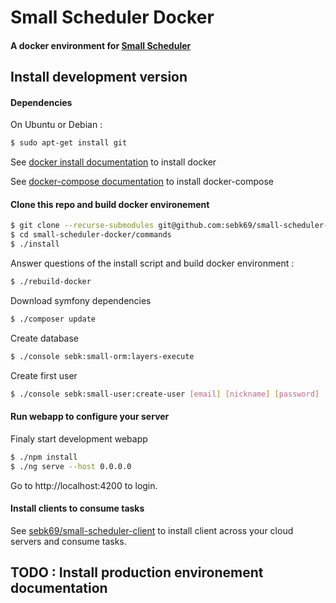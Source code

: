 # Small Scheduler Docker
#### A docker environment for [Small Scheduler](https://github.com/sebk69/small-scheduler)

## Install development version

#### Dependencies

On Ubuntu or Debian :
``` bash
$ sudo apt-get install git
```

See [docker install documentation](https://docs.docker.com/install/linux/docker-ce/ubuntu) to install docker

See [docker-compose documentation](https://docs.docker.com/compose/install) to install docker-compose

#### Clone this repo and build docker environement

``` bash
$ git clone --recurse-submodules git@github.com:sebk69/small-scheduler-docker.git
$ cd small-scheduler-docker/commands
$ ./install
```

Answer questions of the install script and build docker environment :
``` bash
$ ./rebuild-docker
```

Download symfony dependencies
``` bash
$ ./composer update
```

Create database
``` bash
$ ./console sebk:small-orm:layers-execute
```

Create first user
``` bash
$ ./console sebk:small-user:create-user [email] [nickname] [password]
```

#### Run webapp to configure your server

Finaly start development webapp
``` bash
$ ./npm install
$ ./ng serve --host 0.0.0.0
```

Go to http://localhost:4200 to login.

#### Install clients to consume tasks

See [sebk69/small-scheduler-client](https://github.com/sebk69/small-scheduler-client) to install client across your cloud servers and consume tasks.

## TODO : Install production environement documentation
